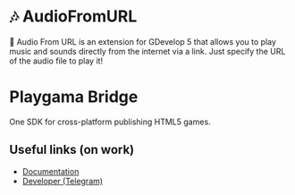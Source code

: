 # 🎶 AudioFromURL
🎵 Audio From URL is an extension for GDevelop 5 that allows you to play music and sounds directly from the internet via a link. Just specify the URL of the audio file to play it!

# Playgama Bridge
One SDK for cross-platform publishing HTML5 games.

## Useful links (on work)
+ [Documentation](https://zotus.ru/audioFromUrl_Plugin)
+ [Developer (Telegram)](https://t.me/zotus)
